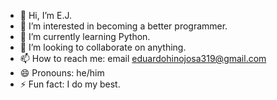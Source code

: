 - 👋 Hi, I’m E.J.
- 👀 I’m interested in becoming a better programmer.
- 🌱 I’m currently learning Python.
- 💞️ I’m looking to collaborate on anything.
- 📫 How to reach me: email eduardohinojosa319@gmail.com
- 😄 Pronouns: he/him
- ⚡ Fun fact: I do my best.

<!---
EduardoHinojosaJrrockz/EduardoHinojosaJrrockz is a ✨ special ✨ repository because its `README.md` (this file) appears on your GitHub profile.
You can click the Preview link to take a look at your changes.
--->
